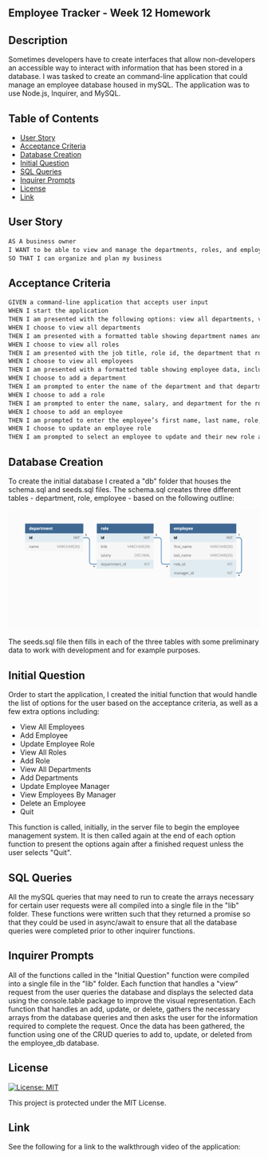 ## Employee Tracker - Week 12 Homework

## Description

Sometimes developers have to create interfaces that allow non-developers an accessible way to interact with information that has been stored in a database. I was tasked to create an command-line application that could manage an employee database housed in mySQL. The application was to use Node.js, Inquirer, and MySQL.

## Table of Contents

- [User Story](#user-story)
- [Acceptance Criteria](#acceptance-criteria)
- [Database Creation](#database-creation)
- [Initial Question](#initial-question)
- [SQL Queries](#sql-queries)
- [Inquirer Prompts](#inquirer-prompts)
- [License](#license)
- [Link](#link)

## User Story

```md
AS A business owner
I WANT to be able to view and manage the departments, roles, and employees in my company
SO THAT I can organize and plan my business
```

## Acceptance Criteria

```md
GIVEN a command-line application that accepts user input
WHEN I start the application
THEN I am presented with the following options: view all departments, view all roles, view all employees, add a department, add a role, add an employee, and update an employee role
WHEN I choose to view all departments
THEN I am presented with a formatted table showing department names and department ids
WHEN I choose to view all roles
THEN I am presented with the job title, role id, the department that role belongs to, and the salary for that role
WHEN I choose to view all employees
THEN I am presented with a formatted table showing employee data, including employee ids, first names, last names, job titles, departments, salaries, and managers that the employees report to
WHEN I choose to add a department
THEN I am prompted to enter the name of the department and that department is added to the database
WHEN I choose to add a role
THEN I am prompted to enter the name, salary, and department for the role and that role is added to the database
WHEN I choose to add an employee
THEN I am prompted to enter the employee’s first name, last name, role, and manager, and that employee is added to the database
WHEN I choose to update an employee role
THEN I am prompted to select an employee to update and their new role and this information is updated in the database
```

## Database Creation

To create the initial database I created a "db" folder that houses the schema.sql and seeds.sql files. The schema.sql creates three different tables - department, role, employee - based on the following outline:

![Database schema includes tables labeled “employee,” role,” and “department.”](./assets/images/schema_overview.png)

The seeds.sql file then fills in each of the three tables with some preliminary data to work with development and for example purposes.

## Initial Question

Order to start the application, I created the initial function that would handle the list of options for the user based on the acceptance criteria, as well as a few extra options including:

- View All Employees
- Add Employee
- Update Employee Role
- View All Roles
- Add Role
- View All Departments
- Add Departments
- Update Employee Manager
- View Employees By Manager
- Delete an Employee
- Quit

This function is called, initially, in the server file to begin the employee management system. It is then called again at the end of each option function to present the options again after a finished request unless the user selects "Quit".

## SQL Queries

All the mySQL queries that may need to run to create the arrays necessary for certain user requests were all compiled into a single file in the "lib" folder. These functions were written such that they returned a promise so that they could be used in async/await to ensure that all the database queries were completed prior to other inquirer functions.

## Inquirer Prompts

All of the functions called in the "Initial Question" function were compiled into a single file in the "lib" folder. Each function that handles a "view" request from the user queries the database and displays the selected data using the console.table package to improve the visual representation. Each function that handles an add, update, or delete, gathers the necessary arrays from the database queries and then asks the user for the information required to complete the request. Once the data has been gathered, the function using one of the CRUD queries to add to, update, or deleted from the employee_db database.

## License

[![License: MIT](https://img.shields.io/badge/License-MIT-yellow.svg)](https://opensource.org/licenses/MIT)

This project is protected under the MIT License.

## Link

See the following for a link to the walkthrough video of the application:
